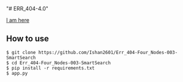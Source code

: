 "# ERR_404-4.0" 

[I am here](https://smart-search-app.herokuapp.com/)

## How to use
```
$ git clone https://github.com/Ishan2601/Err_404-Four_Nodes-003-SmartSearch
$ cd Err_404-Four_Nodes-003-SmartSearch 
$ pip install -r requirements.txt
$ app.py
```
